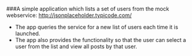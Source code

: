 ###A simple application which lists a set of users from the mock webservice: http://jsonplaceholder.typicode.com/
- The app queries the service for a new list of users each time it is launched.
- The app also provides the functionality so that the user can select a user from the list and view all posts by that user.